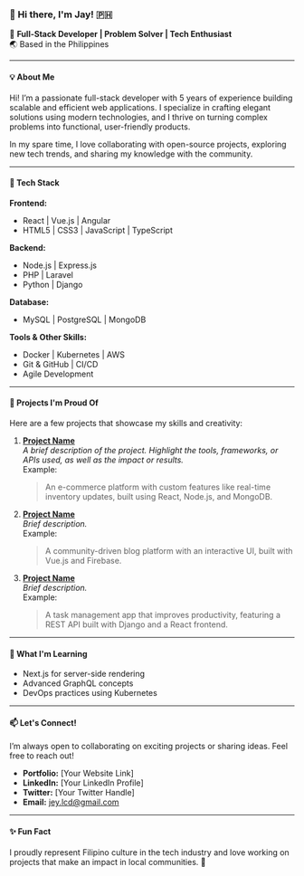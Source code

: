 
### **👋 Hi there, I'm Jay! 🇵🇭**  

🚀 **Full-Stack Developer | Problem Solver | Tech Enthusiast**  
🌏 Based in the Philippines  

---

#### **💡 About Me**  
Hi! I’m a passionate full-stack developer with 5 years of experience building scalable and efficient web applications. I specialize in crafting elegant solutions using modern technologies, and I thrive on turning complex problems into functional, user-friendly products.  

In my spare time, I love collaborating with open-source projects, exploring new tech trends, and sharing my knowledge with the community.  

---

#### **🔧 Tech Stack**  

**Frontend:**  
- React | Vue.js | Angular  
- HTML5 | CSS3 | JavaScript | TypeScript  

**Backend:**  
- Node.js | Express.js  
- PHP | Laravel  
- Python | Django  

**Database:**  
- MySQL | PostgreSQL | MongoDB  

**Tools & Other Skills:**  
- Docker | Kubernetes | AWS  
- Git & GitHub | CI/CD  
- Agile Development  

---

#### **📌 Projects I'm Proud Of**  
Here are a few projects that showcase my skills and creativity:

1. **[Project Name](#)**  
   *A brief description of the project. Highlight the tools, frameworks, or APIs used, as well as the impact or results.*  
   Example:  
   > An e-commerce platform with custom features like real-time inventory updates, built using React, Node.js, and MongoDB.  

2. **[Project Name](#)**  
   *Brief description.*  
   Example:  
   > A community-driven blog platform with an interactive UI, built with Vue.js and Firebase.  

3. **[Project Name](#)**  
   *Brief description.*  
   Example:  
   > A task management app that improves productivity, featuring a REST API built with Django and a React frontend.  

---

#### **🌱 What I'm Learning**  
- Next.js for server-side rendering  
- Advanced GraphQL concepts  
- DevOps practices using Kubernetes  

---

#### **📫 Let's Connect!**  
I’m always open to collaborating on exciting projects or sharing ideas. Feel free to reach out!  

- **Portfolio:** [Your Website Link]  
- **LinkedIn:** [Your LinkedIn Profile]  
- **Twitter:** [Your Twitter Handle]  
- **Email:** jey.lcd@gmail.com  

---

#### **✨ Fun Fact**  
I proudly represent Filipino culture in the tech industry and love working on projects that make an impact in local communities. 🙌  
